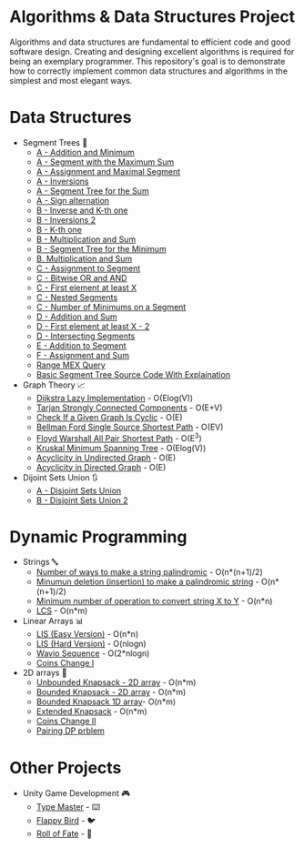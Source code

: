 # Algorithms & Data Structures Project
Algorithms and data structures are fundamental to efficient code and good software design. Creating and designing excellent algorithms is required for being an exemplary programmer. This repository's goal is to demonstrate how to correctly implement common data structures and algorithms in the simplest and most elegant ways.
# Data Structures
- Segment Trees 🌲
  - [A - Addition and Minimum](https://github.com/minionly/Segment-Tree/blob/main/A%20-%20Addition%20and%20Minimum)
  - [A - Segment with the Maximum Sum](https://github.com/minionly/Codes/blob/main/A%20-%20Segment%20with%20the%20Maximum%20Sum)
  - [A - Assignment and Maximal Segment](https://github.com/minionly/Segment-Tree/blob/main/A%20-%20Assignment%20and%20Maximal%20Segment)
  - [A - Inversions](https://github.com/minionly/Segment-Tree/blob/main/A%20-%20Inversions)
  - [A - Segment Tree for the Sum](https://github.com/minionly/Segment-Tree/blob/main/A%20-%20Segment%20Tree%20for%20the%20Sum)
  - [A - Sign alternation](https://github.com/minionly/Segment-Tree/blob/main/A%20-%20Sign%20alternation)
  - [B - Inverse and K-th one](https://github.com/minionly/Segment-Tree/blob/main/B%20-%20Inverse%20and%20K-th%20one)
  - [B - Inversions 2](https://github.com/minionly/Segment-Tree/blob/main/B%20-%20Inversions%202)
  - [B - K-th one](https://github.com/minionly/Segment-Tree/blob/main/B%20-%20K-th%20one)
  - [B - Multiplication and Sum](https://github.com/minionly/Segment-Tree/blob/main/B%20-%20Multiplication%20and%20Sum)
  - [B - Segment Tree for the Minimum](https://github.com/minionly/Segment-Tree/blob/main/B%20-%20Segment%20Tree%20for%20the%20Minimum)
  - [B. Multiplication and Sum](https://github.com/minionly/Segment-Tree/blob/main/B.%20Multiplication%20and%20Sum)
  - [C - Assignment to Segment](https://github.com/minionly/Segment-Tree/blob/main/C%20-%20Assignment%20to%20Segment)
  - [C - Bitwise OR and AND](https://github.com/minionly/Segment-Tree/blob/main/C%20-%20Bitwise%20OR%20and%20AND)
  - [C - First element at least X](https://github.com/minionly/Segment-Tree/blob/main/C%20-%20First%20element%20at%20least%20X)
  - [C - Nested Segments](https://github.com/minionly/Segment-Tree/blob/main/C%20-%20Nested%20Segments)
  - [C - Number of Minimums on a Segment](https://github.com/minionly/Segment-Tree/blob/main/C%20-%20Number%20of%20Minimums%20on%20a%20Segment)
  - [D - Addition and Sum](https://github.com/minionly/Segment-Tree/blob/main/D%20-%20Addition%20and%20Sum)
  - [D - First element at least X - 2](https://github.com/minionly/Segment-Tree/blob/main/D%20-%20First%20element%20at%20least%20X%20-%202)
  - [D - Intersecting Segments](https://github.com/minionly/Segment-Tree/blob/main/D%20-%20Intersecting%20Segments)
  - [E - Addition to Segment](https://github.com/minionly/Segment-Tree/blob/main/E%20-%20Addition%20to%20Segment)
  - [F - Assignment and Sum](https://github.com/minionly/Segment-Tree/blob/main/F%20-%20Assignment%20and%20Sum)
  - [Range MEX Query](https://github.com/minionly/Segment-Tree/blob/main/Range%20MEX%20Query)
  - [Basic Segment Tree Source Code With Explaination](https://github.com/minionly/Segment-Tree/blob/main/Segment%20Tree%20-%20Basics)
- Graph Theory 📈
  - [Dijkstra Lazy Implementation](https://github.com/minionly/Codes/blob/main/Dijkstra%20Lazy%20Implementation) - O(Elog(V))
  - [Tarjan Strongly Connected Components](https://github.com/minionly/Codes/blob/main/Tarjan%20Strongly%20Connected%20Components) - O(E+V)
  - [Check If a Given Graph Is Cyclic](https://github.com/minionly/Codes/blob/main/Check%20if%20Graph%20is%20Cyclic) - O(E)
  - [Bellman Ford Single Source Shortest Path](https://github.com/minionly/Codes/blob/main/Bellman%20Ford%20-%20O(V*E)) - O(EV)
  - [Floyd Warshall All Pair Shortest Path](https://github.com/minionly/Codes/blob/main/Floyd%20Warshall%20-%20O(E%5E3)) - O(E<sup>3</sup>)
  - [Kruskal Minimum Spanning Tree](https://github.com/minionly/Codes/blob/main/Kruskal%20Minimum%20Spanning%20Tree%20-%20%20O(E%20log%20V)) - O(Elog(V))
  - [Acyclicity in Undirected Graph](https://github.com/minionly/Codes/blob/main/Acyclicity%20in%20Unirected%20Graph%20-%20O(E)) - O(E)
  - [Acyclicity in Directed Graph](https://github.com/minionly/Codes/blob/main/Acyclicity%20in%20Directed%20Graph%20-%20O(E)) - O(E)
- Dijoint Sets Union 🔃
  - [A - Disjoint Sets Union](https://github.com/minionly/Codes/blob/main/A%20-%20Disjoint%20Sets%20Union)
  - [B - Disjoint Sets Union 2](https://github.com/minionly/Codes/blob/main/B%20-%20Disjoint%20Sets%20Union%202)
# Dynamic Programming
  - Strings 🔤
    - [Number of ways to make a string palindromic](https://github.com/minionly/Codes/blob/main/Number%20of%20ways%20to%20make%20a%20palindromic.%20string) - O(n*(n+1)/2)
    - [Minumun deletion (insertion) to make a palindromic string](https://github.com/minionly/Codes/blob/main/Minumun%20deletion%20(insertion)%20to%20make%20a%20palindromic%20string%20(File)) - O(n*(n+1)/2)
    - [Minimum number of operation to convert string X to Y](https://github.com/minionly/Codes/blob/main/Minimum%20number%20of%20operation%20to%20convert%20string%20X%20to%20Y) - O(n*n)
    - [LCS](https://github.com/minionly/Codes/blob/main/LCS) - O(n*m)
  - Linear Arrays 📊
    - [LIS (Easy Version)](https://github.com/minionly/Codes/blob/main/LIS%20-%201) - O(n*n)
    - [LIS (Hard Version)](https://github.com/minionly/Codes/blob/main/LIS%20-%202) - O(nlogn)
    - [Wavio Sequence](https://github.com/minionly/Codes/blob/main/Wavio%20Sequence) - O(2*nlogn)
    - [Coins Change I](https://github.com/minionly/Codes/blob/main/Coin%20Change%201)
  - 2D arrays 🧮
    - [Unbounded Knapsack - 2D array](https://github.com/minionly/Codes/blob/main/Unbounded%20Knapsack%20-%202D%20array) - O(n*m)
    - [Bounded Knapsack - 2D array](https://github.com/minionly/Codes/blob/main/Bounded%20Knapsack%20-%201D%20array) - O(n*m)
    - [Bounded Knapsack 1D array](https://github.com/minionly/Codes/blob/main/Bounded%20Knapsack%20-%201D%20array)- O(n*m)
    - [Extended Knapsack](https://github.com/minionly/Codes/blob/main/Extended%20Knapsack%20-%201D%20array) - O(n*m)
    - [Coins Change II](https://github.com/minionly/Codes/blob/main/Coin%20Change%202)
    - [Pairing DP prblem](https://github.com/minionly/Codes/blob/main/Flower%20-%20Pairing%20DP%20porblem)
# Other Projects
- Unity Game Development 🎮
  - [Type Master](https://tnknguyen.itch.io/type-master) - ⌨️
  - [Flappy Bird](https://tnknguyen.itch.io/flappy-birdy) - 🐦
  - [Roll of Fate](https://tnknguyen.itch.io/roll-of-fate) - 🎲
